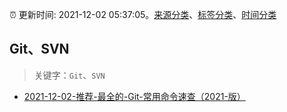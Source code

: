 :alarm_clock: 更新时间: 2021-12-02 05:37:05。[来源分类](../README.md)、[标签分类](../TAGS.md)、[时间分类](../TIMELINE.md)

## Git、SVN


> 关键字：`Git`、`SVN`



- [2021-12-02-推荐-最全的-Git-常用命令速查（2021-版）](https://toutiao.io/k/omfqktk) 
